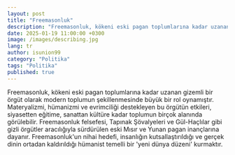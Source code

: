 ```yaml
---
layout: post
title: "Freemasonluk"
description: "Freemasonluk, kökeni eski pagan toplumlarına kadar uzanan gizemli bir örgüt olarak modern toplumun şekillenmesinde büyük bir rol oynamıştır"
date: 2025-01-19 11:00:00 +0300
image: /images/describing.jpg
lang: tr
author: isunion99
category: "Politika"
tags: "Politika"
published: true
---
```



<div class="frame">
  <p>Freemasonluk, kökeni eski pagan toplumlarına kadar uzanan gizemli bir örgüt olarak modern toplumun şekillenmesinde büyük bir rol oynamıştır. Materyalizmi, hümanizmi ve evrimciliği destekleyen bu örgütün etkileri, siyasetten eğitime, sanattan kültüre kadar toplumun birçok alanında görülebilir. Freemasonluk felsefesi, Tapınak Şövalyeleri ve Gül-Haçlılar gibi gizli örgütler aracılığıyla sürdürülen eski Mısır ve Yunan pagan inançlarına dayanır. Freemasonluk'un nihai hedefi, insanlığın kutsallaştırıldığı ve gerçek dinin ortadan kaldırıldığı hümanist temelli bir 'yeni dünya düzeni' kurmaktır.</p>
</div>
